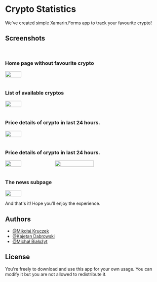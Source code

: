 
# Crypto Statistics

We've created simple Xamarin.Forms app to track your favourite crypto!






## Screenshots

<br/>
<h3><p>Home page without favourite crypto</p></h3>
<div style="display:flex;">
<img src="https://media.discordapp.net/attachments/977298345657794580/1092371733627031583/Screenshot_20230403_105439.jpg?width=566&height=1229"  width="32%" height="32%">
</div>
<br/>

<h3><p>List of available cryptos</p></h3>
<div style="display:flex;">
<img src="https://media.discordapp.net/attachments/977298345657794580/1092371288569417768/Screenshot_20230403_105312.jpg?width=566&height=1229" width="32%" height="32%">
</div>
<br/>
<h3><p>Price details of crypto in last 24 hours.</p></h3>
<div style="display:flex;">
<img src="https://media.discordapp.net/attachments/977298345657794580/1092371732792365086/Screenshot_20230403_105333.jpg?width=566&height=1229" width="32%" height="32%">
</div>
<br/>

<h3><p>Price details of crypto in last 24 hours.</p></h3>
<div style="display:flex;">
<img src="https://media.discordapp.net/attachments/977298345657794580/1092371733291479070/SmartSelect_20230403_105426.jpg?width=1618&height=790" width="32%" height="32%">
 <img src="https://media.discordapp.net/attachments/757572765070000138/1091641761048313896/Zrzut_ekranu_2023-04-1_o_10.33.39.png?width=1227&height=655" width="50%" height="50%">
</div>
<br/>

<h3><p>The news subpage</p></h3>
<div style="display:flex;">
<img src="https://media.discordapp.net/attachments/977298345657794580/1092371734042259506/Screenshot_20230403_105448.jpg?width=566&height=1229" width="32%" height="32%">
</div>

<!-- ![App Screenshot](https://media.discordapp.net/attachments/977298345657794580/1092371733627031583/Screenshot_20230403_105439.jpg?width=566&height=1229)

List of available cryptos

![App Screenshot](https://media.discordapp.net/attachments/977298345657794580/1092371288569417768/Screenshot_20230403_105312.jpg?width=566&height=1229)
 -->
<!-- Price details of crypto in last 24 hours.

![App Screenshot](https://media.discordapp.net/attachments/977298345657794580/1092371732792365086/Screenshot_20230403_105333.jpg?width=566&height=1229)
 -->
<!-- You can add your favourite crypto to the home page by simply holding the crypto you want to add and clicking the star in right upper corner.

![App Screenshot](https://media.discordapp.net/attachments/977298345657794580/1092371733291479070/SmartSelect_20230403_105426.jpg?width=1618&height=790)

![App Screenshot](https://media.discordapp.net/attachments/757572765070000138/1091641761048313896/Zrzut_ekranu_2023-04-1_o_10.33.39.png?width=1227&height=655)
 -->
<!-- Then it should appear in your home page. You can also see the graph by tapping it as well as in list page.

![App Screenshot](https://media.discordapp.net/attachments/757572765070000138/1091641761249624135/Zrzut_ekranu_2023-04-1_o_10.33.48.png?width=584&height=1227)
 -->
<!-- The news subpage

![App Screenshot](https://media.discordapp.net/attachments/977298345657794580/1092371734042259506/Screenshot_20230403_105448.jpg?width=566&height=1229)
 -->
And that's it! Hope you'll enjoy the experience. 



## Authors

- [@Mikołaj Kruczek](https://github.com/DownDev)
- [@Kajetan Dąbrowski](https://github.com/kakd20061)
- [@Michał Białożyt](https://github.com/sachcim)
## License

You're freely to download and use this app for your own usage. You can modify it but you are not allowed to redistribute it. 
